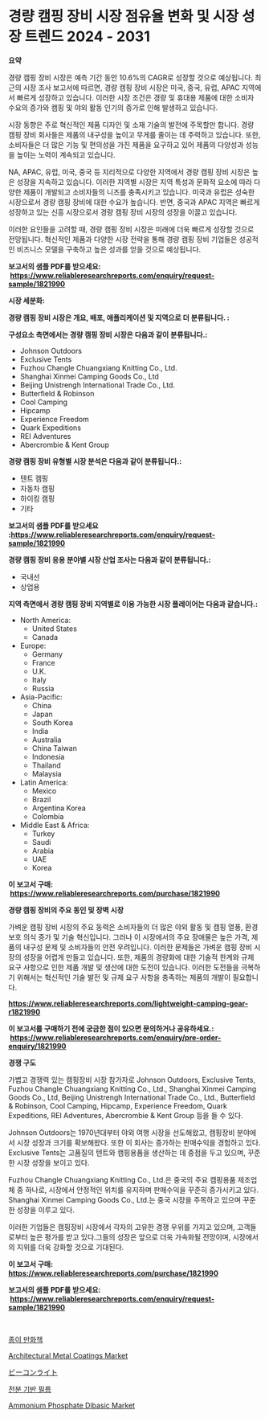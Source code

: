 <p><h1>경량 캠핑 장비 시장 점유율 변화 및 시장 성장 트렌드 2024 - 2031</h1></p><p><strong>요약</strong></p>
<p><p>경량 캠핑 장비 시장은 예측 기간 동안 10.6%의 CAGR로 성장할 것으로 예상됩니다. 최근의 시장 조사 보고서에 따르면, 경량 캠핑 장비 시장은 미국, 중국, 유럽, APAC 지역에서 빠르게 성장하고 있습니다. 이러한 시장 조건은 경량 및 휴대용 제품에 대한 소비자 수요의 증가와 캠핑 및 야외 활동 인기의 증가로 인해 발생하고 있습니다. </p><p>시장 동향은 주로 혁신적인 제품 디자인 및 소재 기술의 발전에 주목할만 합니다. 경량 캠핑 장비 회사들은 제품의 내구성을 높이고 무게를 줄이는 데 주력하고 있습니다. 또한, 소비자들은 더 많은 기능 및 편의성을 가진 제품을 요구하고 있어 제품의 다양성과 성능을 높이는 노력이 계속되고 있습니다. </p><p>NA, APAC, 유럽, 미국, 중국 등 지리적으로 다양한 지역에서 경량 캠핑 장비 시장은 높은 성장을 지속하고 있습니다. 이러한 지역별 시장은 지역 특성과 문화적 요소에 따라 다양한 제품이 개발되고 소비자들의 니즈를 충족시키고 있습니다. 미국과 유럽은 성숙한 시장으로서 경량 캠핑 장비에 대한 수요가 높습니다. 반면, 중국과 APAC 지역은 빠르게 성장하고 있는 신흥 시장으로서 경량 캠핑 장비 시장의 성장을 이끌고 있습니다. </p><p>이러한 요인들을 고려할 때, 경량 캠핑 장비 시장은 미래에 더욱 빠르게 성장할 것으로 전망됩니다. 혁신적인 제품과 다양한 시장 전략을 통해 경량 캠핑 장비 기업들은 성공적인 비즈니스 모델을 구축하고 높은 성과를 얻을 것으로 예상됩니다.</p></p>
<p><strong>보고서의 샘플 PDF를 받으세요: &nbsp;<a href="https://www.reliableresearchreports.com/enquiry/request-sample/1821990">https://www.reliableresearchreports.com/enquiry/request-sample/1821990</a></strong></p>
<p><strong>시장 세분화:</strong></p>
<p><strong> 경량 캠핑 장비 시장은 개요, 배포, 애플리케이션 및 지역으로 더 분류됩니다. :</strong></p>
<p><strong>구성요소 측면에서는 경량 캠핑 장비 시장은 다음과 같이 분류됩니다.:</strong></p>
<p><ul><li>Johnson Outdoors</li><li>Exclusive Tents</li><li>Fuzhou Changle Chuangxiang Knitting Co., Ltd.</li><li>Shanghai Xinmei Camping Goods Co., Ltd</li><li>Beijing Unistrengh International Trade Co., Ltd.</li><li>Butterfield & Robinson</li><li>Cool Camping</li><li>Hipcamp</li><li>Experience Freedom</li><li>Quark Expeditions</li><li>REI Adventures</li><li>Abercrombie & Kent Group</li></ul></p>
<p><strong> 경량 캠핑 장비 유형별 시장 분석은 다음과 같이 분류됩니다.:</strong></p>
<p><ul><li>텐트 캠핑</li><li>자동차 캠핑</li><li>하이킹 캠핑</li><li>기타</li></ul></p>
<p><strong>보고서의 샘플 PDF를 받으세요 :<a href="https://www.reliableresearchreports.com/enquiry/request-sample/1821990">https://www.reliableresearchreports.com/enquiry/request-sample/1821990</a></strong></p>
<p><strong> 경량 캠핑 장비 응용 분야별 시장 산업 조사는 다음과 같이 분류됩니다.:</strong></p>
<p><ul><li>국내선</li><li>상업용</li></ul></p>
<p><strong>지역 측면에서 경량 캠핑 장비 지역별로 이용 가능한 시장 플레이어는 다음과 같습니다.:</strong></p>
<p><ul>
    <li>
        North America:
        <ul>
            <li>United States</li>
            <li>Canada</li>
        </ul>
    </li>
    <li>
        Europe:
        <ul>
            <li>Germany</li>
            <li>France</li>
            <li>U.K.</li>
            <li>Italy</li>
            <li>Russia</li>
        </ul>
    </li>
    <li>
        Asia-Pacific:
        <ul>
            <li>China</li>
            <li>Japan</li>
            <li>South Korea</li>
            <li>India</li>
            <li>Australia</li>
            <li>China Taiwan</li>
            <li>Indonesia</li>
            <li>Thailand</li>
            <li>Malaysia</li>
        </ul>
    </li>
    <li>
        Latin America:
        <ul>
            <li>Mexico</li>
            <li>Brazil</li>
            <li>Argentina Korea</li>
            <li>Colombia</li>
        </ul>
    </li>
    <li>
        Middle East & Africa:
        <ul>
            <li>Turkey</li>
            <li>Saudi</li>
            <li>Arabia</li>
            <li>UAE</li>
            <li>Korea</li>
        </ul>
    </li>
    </ul></p>
<p><strong>이 보고서 구매: &nbsp;<a href="https://www.reliableresearchreports.com/purchase/1821990">https://www.reliableresearchreports.com/purchase/1821990</a></strong></p>
<p><strong>경량 캠핑 장비의 주요 동인 및 장벽 시장</strong></p>
<p><p>가벼운 캠핑 장비 시장의 주요 동력은 소비자들의 더 많은 야외 활동 및 캠핑 열풍, 환경 보호 의식 증가 및 기술 혁신입니다. 그러나 이 시장에서의 주요 장애물은 높은 가격, 제품의 내구성 문제 및 소비자들의 안전 우려입니다. 이러한 문제들은 가벼운 캠핑 장비 시장의 성장을 어렵게 만들고 있습니다. 또한, 제품의 경량화에 대한 기술적 한계와 규제 요구 사항으로 인한 제품 개발 및 생산에 대한 도전이 있습니다. 이러한 도전들을 극복하기 위해서는 혁신적인 기술 발전 및 규제 요구 사항을 충족하는 제품의 개발이 필요합니다.</p></p>
<p><strong><a href="https://www.reliableresearchreports.com/lightweight-camping-gear-r1821990">https://www.reliableresearchreports.com/lightweight-camping-gear-r1821990</a></strong></p>
<p><strong>이 보고서를 구매하기 전에 궁금한 점이 있으면 문의하거나 공유하세요.: &nbsp;<a href="https://www.reliableresearchreports.com/enquiry/pre-order-enquiry/1821990">https://www.reliableresearchreports.com/enquiry/pre-order-enquiry/1821990</a></strong></p>
<p><strong>경쟁 구도</strong></p>
<p><p>가볍고 경쟁력 있는 캠핑장비 시장 참가자로 Johnson Outdoors, Exclusive Tents, Fuzhou Changle Chuangxiang Knitting Co., Ltd., Shanghai Xinmei Camping Goods Co., Ltd, Beijing Unistrengh International Trade Co., Ltd., Butterfield & Robinson, Cool Camping, Hipcamp, Experience Freedom, Quark Expeditions, REI Adventures, Abercrombie & Kent Group 등을 들 수 있다. </p><p>Johnson Outdoors는 1970년대부터 야외 여행 시장을 선도해왔고, 캠핑장비 분야에서 시장 성장과 크기를 확보해왔다. 또한 이 회사는 증가하는 판매수익을 경험하고 있다. Exclusive Tents는 고품질의 텐트와 캠핑용품을 생산하는 데 중점을 두고 있으며, 꾸준한 시장 성장을 보이고 있다. </p><p>Fuzhou Changle Chuangxiang Knitting Co., Ltd.은 중국의 주요 캠핑용품 제조업체 중 하나로, 시장에서 안정적인 위치를 유지하며 판매수익을 꾸준히 증가시키고 있다. Shanghai Xinmei Camping Goods Co., Ltd.는 중국 시장을 주목하고 있으며 꾸준한 성장을 이루고 있다. </p><p>이러한 기업들은 캠핑장비 시장에서 각자의 고유한 경쟁 우위를 가지고 있으며, 고객들로부터 높은 평가를 받고 있다.그들의 성장은 앞으로 더욱 가속화될 전망이며, 시장에서의 지위를 더욱 강화할 것으로 기대된다.</p></p>
<p><strong>이 보고서 구매: &nbsp; <a href="https://www.reliableresearchreports.com/purchase/1821990">https://www.reliableresearchreports.com/purchase/1821990</a></strong></p>
<p><strong>보고서의 샘플 PDF를 받으세요: &nbsp;<a href="https://www.reliableresearchreports.com/enquiry/request-sample/1821990">https://www.reliableresearchreports.com/enquiry/request-sample/1821990</a></strong><strong></strong></p>
<p>&nbsp;</p>
<p><p><a href="https://github.com/idcefvhkdut6/Market-Research-Report-List-1/blob/main/106199830110.md">종이 만화책</a></p><p><a href="https://issuu.com/reportprime-2/docs/architectural-metal-coatings-market-size-2030.pptx">Architectural Metal Coatings Market</a></p><p><a href="https://github.com/joaejkdzgyljvo6/Market-Research-Report-List-1/blob/main/295244132900.md">ビーコンライト</a></p><p><a href="https://github.com/vsap75a286l/Market-Research-Report-List-1/blob/main/580978630111.md">전분 기반 필름</a></p><p><a href="https://issuu.com/reportprime-2/docs/ammonium-phosphate-dibasic-market-size-2030.pptx">Ammonium Phosphate Dibasic Market</a></p></p>